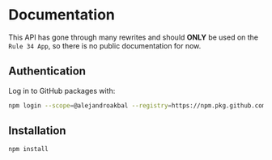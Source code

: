 # Documentation

This API has gone through many rewrites and should **ONLY** be used on the `Rule 34 App`, so there is no public documentation for now.

## Authentication

Log in to GitHub packages with:

```bash
npm login --scope=@alejandroakbal --registry=https://npm.pkg.github.com
```

## Installation

```bash
npm install
```
